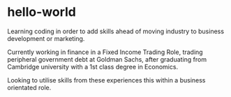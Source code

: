 hello-world
===========

Learning coding in order to add skills ahead of moving industry to business development or marketing.

Currently working in finance in a Fixed Income Trading Role, trading peripheral government debt at Goldman Sachs, after graduating from Cambridge university with a 1st class degree in Economics.

Looking to utilise skills from these experiences this within a business orientated role.
